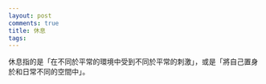 ```yaml
---
layout: post
comments: true
title: 休息
tags: 
---
```

休息指的是「在不同於平常的環境中受到不同於平常的刺激」，或是「將自己置身於和日常不同的空間中」。
